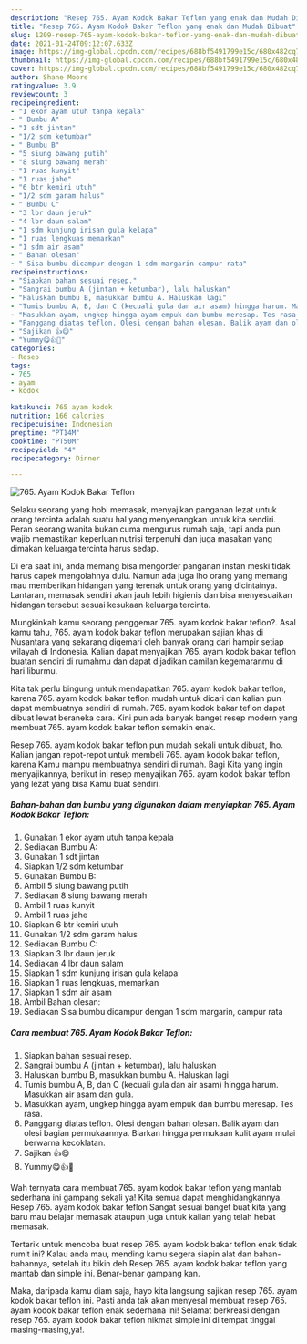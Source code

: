 ```yaml
---
description: "Resep 765. Ayam Kodok Bakar Teflon yang enak dan Mudah Dibuat"
title: "Resep 765. Ayam Kodok Bakar Teflon yang enak dan Mudah Dibuat"
slug: 1209-resep-765-ayam-kodok-bakar-teflon-yang-enak-dan-mudah-dibuat
date: 2021-01-24T09:12:07.633Z
image: https://img-global.cpcdn.com/recipes/688bf5491799e15c/680x482cq70/765-ayam-kodok-bakar-teflon-foto-resep-utama.jpg
thumbnail: https://img-global.cpcdn.com/recipes/688bf5491799e15c/680x482cq70/765-ayam-kodok-bakar-teflon-foto-resep-utama.jpg
cover: https://img-global.cpcdn.com/recipes/688bf5491799e15c/680x482cq70/765-ayam-kodok-bakar-teflon-foto-resep-utama.jpg
author: Shane Moore
ratingvalue: 3.9
reviewcount: 3
recipeingredient:
- "1 ekor ayam utuh tanpa kepala"
- " Bumbu A"
- "1 sdt jintan"
- "1/2 sdm ketumbar"
- " Bumbu B"
- "5 siung bawang putih"
- "8 siung bawang merah"
- "1 ruas kunyit"
- "1 ruas jahe"
- "6 btr kemiri utuh"
- "1/2 sdm garam halus"
- " Bumbu C"
- "3 lbr daun jeruk"
- "4 lbr daun salam"
- "1 sdm kunjung irisan gula kelapa"
- "1 ruas lengkuas memarkan"
- "1 sdm air asam"
- " Bahan olesan"
- " Sisa bumbu dicampur dengan 1 sdm margarin campur rata"
recipeinstructions:
- "Siapkan bahan sesuai resep."
- "Sangrai bumbu A (jintan + ketumbar), lalu haluskan"
- "Haluskan bumbu B, masukkan bumbu A. Haluskan lagi"
- "Tumis bumbu A, B, dan C (kecuali gula dan air asam) hingga harum. Masukkan air asam dan gula."
- "Masukkan ayam, ungkep hingga ayam empuk dan bumbu meresap. Tes rasa."
- "Panggang diatas teflon. Olesi dengan bahan olesan. Balik ayam dan olesi bagian permukaannya. Biarkan hingga permukaan kulit ayam mulai berwarna kecoklatan."
- "Sajikan 👍😋"
- "Yummy😋👍💯"
categories:
- Resep
tags:
- 765
- ayam
- kodok

katakunci: 765 ayam kodok 
nutrition: 166 calories
recipecuisine: Indonesian
preptime: "PT14M"
cooktime: "PT50M"
recipeyield: "4"
recipecategory: Dinner

---
```



![765. Ayam Kodok Bakar Teflon](https://img-global.cpcdn.com/recipes/688bf5491799e15c/680x482cq70/765-ayam-kodok-bakar-teflon-foto-resep-utama.jpg)

Selaku seorang yang hobi memasak, menyajikan panganan lezat untuk orang tercinta adalah suatu hal yang menyenangkan untuk kita sendiri. Peran seorang  wanita bukan cuma mengurus rumah saja, tapi anda pun wajib memastikan keperluan nutrisi terpenuhi dan juga masakan yang dimakan keluarga tercinta harus sedap.

Di era  saat ini, anda memang bisa mengorder panganan instan meski tidak harus capek mengolahnya dulu. Namun ada juga lho orang yang memang mau memberikan hidangan yang terenak untuk orang yang dicintainya. Lantaran, memasak sendiri akan jauh lebih higienis dan bisa menyesuaikan hidangan tersebut sesuai kesukaan keluarga tercinta. 



Mungkinkah kamu seorang penggemar 765. ayam kodok bakar teflon?. Asal kamu tahu, 765. ayam kodok bakar teflon merupakan sajian khas di Nusantara yang sekarang digemari oleh banyak orang dari hampir setiap wilayah di Indonesia. Kalian dapat menyajikan 765. ayam kodok bakar teflon buatan sendiri di rumahmu dan dapat dijadikan camilan kegemaranmu di hari liburmu.

Kita tak perlu bingung untuk mendapatkan 765. ayam kodok bakar teflon, karena 765. ayam kodok bakar teflon mudah untuk dicari dan kalian pun dapat membuatnya sendiri di rumah. 765. ayam kodok bakar teflon dapat dibuat lewat beraneka cara. Kini pun ada banyak banget resep modern yang membuat 765. ayam kodok bakar teflon semakin enak.

Resep 765. ayam kodok bakar teflon pun mudah sekali untuk dibuat, lho. Kalian jangan repot-repot untuk membeli 765. ayam kodok bakar teflon, karena Kamu mampu membuatnya sendiri di rumah. Bagi Kita yang ingin menyajikannya, berikut ini resep menyajikan 765. ayam kodok bakar teflon yang lezat yang bisa Kamu buat sendiri.

<!--inarticleads1-->

##### Bahan-bahan dan bumbu yang digunakan dalam menyiapkan 765. Ayam Kodok Bakar Teflon:

1. Gunakan 1 ekor ayam utuh tanpa kepala
1. Sediakan  Bumbu A:
1. Gunakan 1 sdt jintan
1. Siapkan 1/2 sdm ketumbar
1. Gunakan  Bumbu B:
1. Ambil 5 siung bawang putih
1. Sediakan 8 siung bawang merah
1. Ambil 1 ruas kunyit
1. Ambil 1 ruas jahe
1. Siapkan 6 btr kemiri utuh
1. Gunakan 1/2 sdm garam halus
1. Sediakan  Bumbu C:
1. Siapkan 3 lbr daun jeruk
1. Sediakan 4 lbr daun salam
1. Siapkan 1 sdm kunjung irisan gula kelapa
1. Siapkan 1 ruas lengkuas, memarkan
1. Siapkan 1 sdm air asam
1. Ambil  Bahan olesan:
1. Sediakan  Sisa bumbu dicampur dengan 1 sdm margarin, campur rata




<!--inarticleads2-->

##### Cara membuat 765. Ayam Kodok Bakar Teflon:

1. Siapkan bahan sesuai resep.
1. Sangrai bumbu A (jintan + ketumbar), lalu haluskan
1. Haluskan bumbu B, masukkan bumbu A. Haluskan lagi
1. Tumis bumbu A, B, dan C (kecuali gula dan air asam) hingga harum. Masukkan air asam dan gula.
1. Masukkan ayam, ungkep hingga ayam empuk dan bumbu meresap. Tes rasa.
1. Panggang diatas teflon. Olesi dengan bahan olesan. Balik ayam dan olesi bagian permukaannya. Biarkan hingga permukaan kulit ayam mulai berwarna kecoklatan.
1. Sajikan 👍😋
1. Yummy😋👍💯




Wah ternyata cara membuat 765. ayam kodok bakar teflon yang mantab sederhana ini gampang sekali ya! Kita semua dapat menghidangkannya. Resep 765. ayam kodok bakar teflon Sangat sesuai banget buat kita yang baru mau belajar memasak ataupun juga untuk kalian yang telah hebat memasak.

Tertarik untuk mencoba buat resep 765. ayam kodok bakar teflon enak tidak rumit ini? Kalau anda mau, mending kamu segera siapin alat dan bahan-bahannya, setelah itu bikin deh Resep 765. ayam kodok bakar teflon yang mantab dan simple ini. Benar-benar gampang kan. 

Maka, daripada kamu diam saja, hayo kita langsung sajikan resep 765. ayam kodok bakar teflon ini. Pasti anda tak akan menyesal membuat resep 765. ayam kodok bakar teflon enak sederhana ini! Selamat berkreasi dengan resep 765. ayam kodok bakar teflon nikmat simple ini di tempat tinggal masing-masing,ya!.

